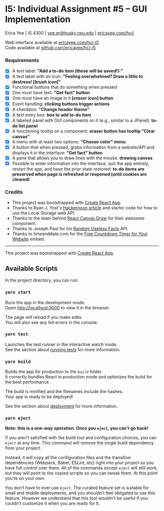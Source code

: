 # I5: Individual Assignment #5 – GUI Implementation
Erica Yee | IS 4300 | yee.er@husky.neu.edu | [ericayee.com/hci/](ericayee.com/hci/)

Web interface available at [ericayee.com/hci-i5](ericayee.com/hci-i5)  
Code available at [github.com/ericayee/hci-i5](github.com/ericayee/hci-i5)

### Requirements
- [x] A text label: **"Add a to-do item (these will be saved!):"**
- [x] A text label with an icon: **"Feeling overwhelmed? Draw a little to destress! [*brush icon*]"**
- [x] Functional buttons that do something when pressed
 - [x] One must have text: **"Get fact" button**
 - [x] One must have an image in it **[*eraser icon*] button**
- [x] Event handling: **clicking buttons trigger actions**
- [x] A checkbox: **"Change header theme"**
- [x] A text entry box: **box to add to-do item**
- [x] A labeled panel with GUI components on it (e.g., similar to a JPanel): **to-do list panel**
- [x] A functioning tooltip on a component: **eraser button has tooltip "Clear canvas"**
- [x] A menu with at least two options: **"Choose color" menu**
- [x] A button that when pressed, grabs information from a website/API and displays it in the interface: **"Get fact" button**
- [x] A pane that allows you to draw lines with the mouse: **drawing canvas**
- [x] Possible to enter information into the interface, quit the app entirely, restart the app, and have the prior state restored: **to-do items are preserved when page is refreshed or reopened (until cookies are cleared)**

### Credits
- This project was bootstrapped with [Create React App](https://github.com/facebook/create-react-app).
- Thanks to Ryan J. Yost's [Hackernoon article](https://medium.com/hackernoon/how-to-take-advantage-of-local-storage-in-your-react-projects-a895f2b2d3f2) and starter code for how to use the Local Storage web API.
- Thanks to the team behind [React Canvas Draw](https://embiem.github.io/react-canvas-draw/) for their awesome component.
- Thanks to Joseph Paul for his [Random Useless Facts](https://uselessfacts.jsph.pl/) API.
- Thanks to timeanddate.com for the [Free Countdown Timer for Your Website](https://www.timeanddate.com/clocks/freecountdown.html) embed.


***

This project was bootstrapped with [Create React App](https://github.com/facebook/create-react-app).

## Available Scripts

In the project directory, you can run:

### `yarn start`

Runs the app in the development mode.<br />
Open [http://localhost:3000](http://localhost:3000) to view it in the browser.

The page will reload if you make edits.<br />
You will also see any lint errors in the console.

### `yarn test`

Launches the test runner in the interactive watch mode.<br />
See the section about [running tests](https://facebook.github.io/create-react-app/docs/running-tests) for more information.

### `yarn build`

Builds the app for production to the `build` folder.<br />
It correctly bundles React in production mode and optimizes the build for the best performance.

The build is minified and the filenames include the hashes.<br />
Your app is ready to be deployed!

See the section about [deployment](https://facebook.github.io/create-react-app/docs/deployment) for more information.

### `yarn eject`

**Note: this is a one-way operation. Once you `eject`, you can’t go back!**

If you aren’t satisfied with the build tool and configuration choices, you can `eject` at any time. This command will remove the single build dependency from your project.

Instead, it will copy all the configuration files and the transitive dependencies (Webpack, Babel, ESLint, etc) right into your project so you have full control over them. All of the commands except `eject` will still work, but they will point to the copied scripts so you can tweak them. At this point you’re on your own.

You don’t have to ever use `eject`. The curated feature set is suitable for small and middle deployments, and you shouldn’t feel obligated to use this feature. However we understand that this tool wouldn’t be useful if you couldn’t customize it when you are ready for it.
